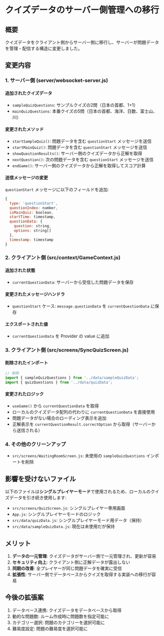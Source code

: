 # クイズデータのサーバー側管理への移行

## 概要
クイズデータをクライアント側からサーバー側に移行し、サーバーが問題データを管理・配信する構造に変更しました。

## 変更内容

### 1. サーバー側 (server/websocket-server.js)

#### 追加されたクイズデータ
- `sampleQuizQuestions`: サンプルクイズの2問（日本の首都、1+1）
- `mainQuizQuestions`: 本番クイズの5問（日本の首都、海洋、日数、富士山、川）

#### 変更されたメソッド
- `startSampleQuiz()`: 問題データを含む `questionStart` メッセージを送信
- `startMainQuiz()`: 問題データを含む `questionStart` メッセージを送信
- `showQuestionResults()`: サーバー側のクイズデータから正解を取得
- `nextQuestion()`: 次の問題データを含む `questionStart` メッセージを送信
- `endGame()`: サーバー側のクイズデータから正解を取得してスコア計算

#### 送信メッセージの変更
`questionStart` メッセージに以下のフィールドを追加:
```javascript
{
  type: 'questionStart',
  questionIndex: number,
  isMainQuiz: boolean,
  startTime: timestamp,
  questionData: {
    question: string,
    options: string[]
  },
  timestamp: timestamp
}
```

### 2. クライアント側 (src/context/GameContext.js)

#### 追加された状態
- `currentQuestionData`: サーバーから受信した問題データを保存

#### 変更されたメッセージハンドラ
- `questionStart` ケース: `message.questionData` を `currentQuestionData` に保存

#### エクスポートされた値
- `currentQuestionData` を Provider の value に追加

### 3. クライアント側 (src/screens/SyncQuizScreen.js)

#### 削除されたインポート
```javascript
// 削除
import { sampleQuizQuestions } from '../data/sampleQuizData';
import { quizQuestions } from '../data/quizData';
```

#### 変更されたロジック
- `useGame()` から `currentQuestionData` を取得
- ローカルのクイズデータ配列の代わりに `currentQuestionData` を直接使用
- 問題データがない場合のローディング表示を追加
- 正解表示を `currentQuestionResult.correctOption` から取得（サーバーから送信される）

### 4. その他のクリーンアップ
- `src/screens/WaitingRoomScreen.js`: 未使用の `sampleQuizQuestions` インポートを削除

## 影響を受けないファイル

以下のファイルは**シングルプレイヤーモード**で使用されるため、ローカルのクイズデータを引き続き使用します:
- `src/screens/QuizScreen.js`: シングルプレイヤー専用画面
- `App.js`: シングルプレイヤーモードのロジック
- `src/data/quizData.js`: シングルプレイヤーモード用データ（保持）
- `src/data/sampleQuizData.js`: 現在は未使用だが保持

## メリット

1. **データの一元管理**: クイズデータがサーバー側で一元管理され、更新が容易
2. **セキュリティ向上**: クライアント側に正解データが露出しない
3. **同期の改善**: 全プレイヤーが同じ問題データを確実に受信
4. **拡張性**: サーバー側でデータベースからクイズを取得する実装への移行が容易

## 今後の拡張案

1. データベース連携: クイズデータをデータベースから取得
2. 動的な問題数: ルーム作成時に問題数を指定可能に
3. カテゴリー選択: 問題のカテゴリーを選択可能に
4. 難易度設定: 問題の難易度を選択可能に
